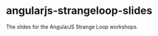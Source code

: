 angularjs-strangeloop-slides
============================

The slides for the AngularJS Strange Loop workshops. 
